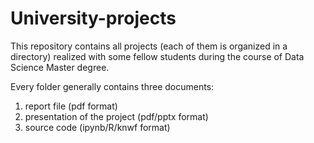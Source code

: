 # University-projects
This repository contains all projects (each of them is organized in a directory) realized with some fellow students during the course of Data Science Master degree.

Every folder generally contains three documents:
1. report file (pdf format)
2. presentation of the project (pdf/pptx format)
3. source code (ipynb/R/knwf format)





